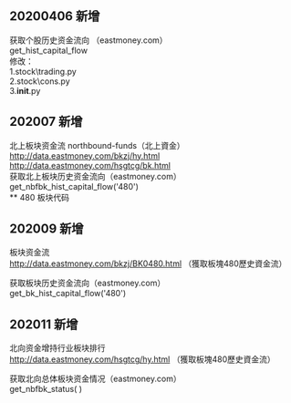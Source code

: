 ## 20200406 新增
获取个股历史资金流向    （eastmoney.com）  
get_hist_capital_flow  
修改：  
1.stock\trading.py   
2.stock\cons.py   
3.__init__.py  

## 202007 新增  
北上板块资金流       northbound-funds（北上資金）  
http://data.eastmoney.com/bkzj/hy.html  
http://data.eastmoney.com/hsgtcg/bk.html  
获取北上板块历史资金流向（eastmoney.com）  
get_nbfbk_hist_capital_flow('480')  
** 480 板块代码


## 202009 新增  
板块资金流  
http://data.eastmoney.com/bkzj/BK0480.html  （獲取板塊480歷史資金流）  

获取板块历史资金流向（eastmoney.com）    
get_bk_hist_capital_flow('480')      



## 202011 新增  
北向资金增持行业板块排行  
http://data.eastmoney.com/hsgtcg/hy.html  （獲取板塊480歷史資金流）  

获取北向总体板块资金情况（eastmoney.com）    
get_nbfbk_status( )   